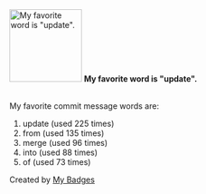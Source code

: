<img src="https://my-badges.github.io/my-badges/favorite-word.png" alt="My favorite word is &quot;update&quot;." title="My favorite word is &quot;update&quot;." width="128">
<strong>My favorite word is &quot;update&quot;.</strong>
<br><br>

My favorite commit message words are:

1. update (used 225 times)
2. from (used 135 times)
3. merge (used 96 times)
4. into (used 88 times)
5. of (used 73 times)


Created by <a href="https://github.com/my-badges/my-badges">My Badges</a>